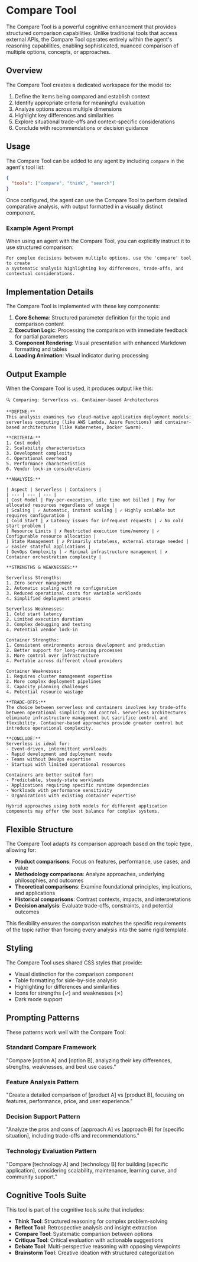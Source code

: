 # Compare Tool

The Compare Tool is a powerful cognitive enhancement that provides structured comparison capabilities. Unlike traditional tools that access external APIs, the Compare Tool operates entirely within the agent's reasoning capabilities, enabling sophisticated, nuanced comparison of multiple options, concepts, or approaches.

## Overview

The Compare Tool creates a dedicated workspace for the model to:

1. Define the items being compared and establish context
2. Identify appropriate criteria for meaningful evaluation
3. Analyze options across multiple dimensions
4. Highlight key differences and similarities
5. Explore situational trade-offs and context-specific considerations
6. Conclude with recommendations or decision guidance

## Usage

The Compare Tool can be added to any agent by including `compare` in the agent's tool list:

```json
{
  "tools": ["compare", "think", "search"]
}
```

Once configured, the agent can use the Compare Tool to perform detailed comparative analysis, with output formatted in a visually distinct component.

### Example Agent Prompt

When using an agent with the Compare Tool, you can explicitly instruct it to use structured comparison:

```
For complex decisions between multiple options, use the 'compare' tool to create 
a systematic analysis highlighting key differences, trade-offs, and contextual considerations.
```

## Implementation Details

The Compare Tool is implemented with these key components:

1. **Core Schema**: Structured parameter definition for the topic and comparison content
2. **Execution Logic**: Processing the comparison with immediate feedback for partial parameters
3. **Component Rendering**: Visual presentation with enhanced Markdown formatting and tables
4. **Loading Animation**: Visual indicator during processing

## Output Example

When the Compare Tool is used, it produces output like this:

```
🔍 Comparing: Serverless vs. Container-based Architectures

**DEFINE:** 
This analysis examines two cloud-native application deployment models: serverless computing (like AWS Lambda, Azure Functions) and container-based architectures (like Kubernetes, Docker Swarm).

**CRITERIA:**
1. Cost model
2. Scalability characteristics
3. Development complexity
4. Operational overhead
5. Performance characteristics
6. Vendor lock-in considerations

**ANALYSIS:**

| Aspect | Serverless | Containers |
| --- | --- | --- |
| Cost Model | Pay-per-execution, idle time not billed | Pay for allocated resources regardless of usage |
| Scaling | ✓ Automatic, instant scaling | ✓ Highly scalable but requires configuration |
| Cold Start | ✗ Latency issues for infrequent requests | ✓ No cold start problem |
| Resource Limits | ✗ Restricted execution time/memory | ✓ Configurable resource allocation |
| State Management | ✗ Primarily stateless, external storage needed | ✓ Easier stateful applications |
| DevOps Complexity | ✓ Minimal infrastructure management | ✗ Container orchestration complexity |

**STRENGTHS & WEAKNESSES:**

Serverless Strengths:
1. Zero server management
2. Automatic scaling with no configuration
3. Reduced operational costs for variable workloads
4. Simplified deployment process

Serverless Weaknesses:
1. Cold start latency
2. Limited execution duration
3. Complex debugging and testing
4. Potential vendor lock-in

Container Strengths:
1. Consistent environments across development and production
2. Better support for long-running processes
3. More control over infrastructure
4. Portable across different cloud providers

Container Weaknesses:
1. Requires cluster management expertise
2. More complex deployment pipelines
3. Capacity planning challenges
4. Potential resource wastage

**TRADE-OFFS:**
The choice between serverless and containers involves key trade-offs between operational simplicity and control. Serverless architectures eliminate infrastructure management but sacrifice control and flexibility. Container-based approaches provide greater control but introduce operational complexity.

**CONCLUDE:**
Serverless is ideal for:
- Event-driven, intermittent workloads
- Rapid development and deployment needs
- Teams without DevOps expertise
- Startups with limited operational resources

Containers are better suited for:
- Predictable, steady-state workloads
- Applications requiring specific runtime dependencies
- Workloads with performance sensitivity
- Organizations with existing container expertise

Hybrid approaches using both models for different application components may offer the best balance for complex systems.
```

## Flexible Structure

The Compare Tool adapts its comparison approach based on the topic type, allowing for:

- **Product comparisons**: Focus on features, performance, use cases, and value
- **Methodology comparisons**: Analyze approaches, underlying philosophies, and outcomes
- **Theoretical comparisons**: Examine foundational principles, implications, and applications
- **Historical comparisons**: Contrast contexts, impacts, and interpretations
- **Decision analysis**: Evaluate trade-offs, constraints, and potential outcomes

This flexibility ensures the comparison matches the specific requirements of the topic rather than forcing every analysis into the same rigid template.

## Styling

The Compare Tool uses shared CSS styles that provide:

- Visual distinction for the comparison component
- Table formatting for side-by-side analysis
- Highlighting for differences and similarities
- Icons for strengths (✓) and weaknesses (✗)
- Dark mode support

## Prompting Patterns

These patterns work well with the Compare Tool:

### Standard Compare Framework
"Compare [option A] and [option B], analyzing their key differences, strengths, weaknesses, and best use cases."

### Feature Analysis Pattern
"Create a detailed comparison of [product A] vs [product B], focusing on features, performance, price, and user experience."

### Decision Support Pattern
"Analyze the pros and cons of [approach A] vs [approach B] for [specific situation], including trade-offs and recommendations."

### Technology Evaluation Pattern
"Compare [technology A] and [technology B] for building [specific application], considering scalability, maintenance, learning curve, and community support."

## Cognitive Tools Suite

This tool is part of the cognitive tools suite that includes:

- **Think Tool**: Structured reasoning for complex problem-solving
- **Reflect Tool**: Retrospective analysis and insight extraction
- **Compare Tool**: Systematic comparison between options
- **Critique Tool**: Critical evaluation with actionable suggestions
- **Debate Tool**: Multi-perspective reasoning with opposing viewpoints
- **Brainstorm Tool**: Creative ideation with structured categorization 